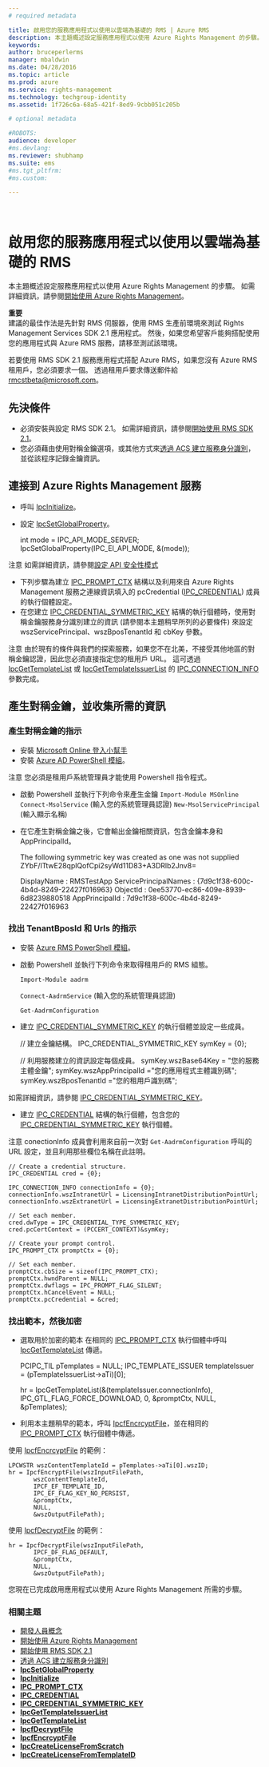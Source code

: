 ```yaml
---
# required metadata

title: 啟用您的服務應用程式以使用以雲端為基礎的 RMS | Azure RMS
description: 本主題概述設定服務應用程式以使用 Azure Rights Management 的步驟。
keywords:
author: bruceperlerms
manager: mbaldwin
ms.date: 04/28/2016
ms.topic: article
ms.prod: azure
ms.service: rights-management
ms.technology: techgroup-identity
ms.assetid: 1f726c6a-68a5-421f-8ed9-9cbb051c205b

# optional metadata

#ROBOTS:
audience: developer
#ms.devlang:
ms.reviewer: shubhamp
ms.suite: ems
#ms.tgt_pltfrm:
#ms.custom:

---
```


﻿
# 啟用您的服務應用程式以使用以雲端為基礎的 RMS

本主題概述設定服務應用程式以使用 Azure Rights Management 的步驟。 如需詳細資訊，請參閱[開始使用 Azure Rights Management](https://technet.microsoft.com/en-us/library/jj585016.aspx)。

**重要**  
建議的最佳作法是先針對 RMS 伺服器，使用 RMS 生產前環境來測試 Rights Management Services SDK 2.1 應用程式。 然後，如果您希望客戶能夠搭配使用您的應用程式與 Azure RMS 服務，請移至測試該環境。

若要使用 RMS SDK 2.1 服務應用程式搭配 Azure RMS，如果您沒有 Azure RMS 租用戶，您必須要求一個。 透過租用戶要求傳送郵件給 <rmcstbeta@microsoft.com>。

## 先決條件

-   必須安裝與設定 RMS SDK 2.1。 如需詳細資訊，請參閱[開始使用 RMS SDK 2.1](getting-started-with-ad-rms-2-0.md)。
-   您必須藉由使用對稱金鑰選項，或其他方式來[透過 ACS 建立服務身分識別](https://msdn.microsoft.com/en-us/library/gg185924.aspx)，並從該程序記錄金鑰資訊。

## 連接到 Azure Rights Management 服務

-   呼叫 [IpcInitialize](/rights-management/sdk/2.1/api/win/functions#msipc_ipcinitialize)。
-   設定 [IpcSetGlobalProperty](/rights-management/sdk/2.1/api/win/functions#msipc_ipcsetglobalproperty)。


    int mode = IPC_API_MODE_SERVER;
    IpcSetGlobalProperty(IPC_EI_API_MODE, &(mode));


注意  如需詳細資訊，請參閱[設定 API 安全性模式](setting-the-api-security-mode-api-mode.md)

     

-   下列步驟為建立 [IPC\_PROMPT\_CTX](/rights-management/sdk/2.1/api/win/ipc_prompt_ctx#msipc_ipc_prompt_ctx) 結構以及利用來自 Azure Rights Management 服務之連線資訊填入的 pcCredential ([IPC\_CREDENTIAL](/rights-management/sdk/2.1/api/win/ipc_credential#msipc_ipc_credential)) 成員的執行個體設定。
-   在您建立 [IPC\_CREDENTIAL\_SYMMETRIC\_KEY](/rights-management/sdk/2.1/api/win/ipc_credential#msipc_ipc_credential_symmetric_key) 結構的執行個體時，使用對稱金鑰服務身分識別建立的資訊 (請參閱本主題稍早所列的必要條件) 來設定 wszServicePrincipal、wszBposTenantId 和 cbKey 參數。

注意   由於現有的條件與我們的探索服務，如果您不在北美，不接受其他地區的對稱金鑰認證，因此您必須直接指定您的租用戶 URL。 這可透過 [IpcGetTemplateList](/rights-management/sdk/2.1/api/win/functions#msipc_ipcgettemplatelist) 或 [IpcGetTemplateIssuerList](/rights-management/sdk/2.1/api/win/functions#msipc_ipcgettemplateissuerlist) 的 [IPC\_CONNECTION\_INFO](/rights-management/sdk/2.1/api/win/ipc_connection_info#msipc_ipc_connection_info) 參數完成。

## 產生對稱金鑰，並收集所需的資訊

### 產生對稱金鑰的指示

-   安裝 [Microsoft Online 登入小幫手](http://go.microsoft.com/fwlink/p/?LinkID=286152)
-   安裝 [Azure AD PowerShell 模組](https://bposast.vo.msecnd.net/MSOPMW/8073.4/amd64/AdministrationConfig-en.msi)。

注意  您必須是租用戶系統管理員才能使用 Powershell 指令程式。


-   啟動 Powershell 並執行下列命令來產生金鑰
            `Import-Module MSOnline`
            `Connect-MsolService` (輸入您的系統管理員認證)
            `New-MsolServicePrincipal` (輸入顯示名稱)
-   在它產生對稱金鑰之後，它會輸出金鑰相關資訊，包含金鑰本身和 AppPrincipalId。



    The following symmetric key was created as one was not supplied
    ZYbF/lTtwE28qplQofCpi2syWd11D83+A3DRlb2Jnv8=

    DisplayName : RMSTestApp
    ServicePrincipalNames : {7d9c1f38-600c-4b4d-8249-22427f016963}
    ObjectId : 0ee53770-ec86-409e-8939-6d8239880518
    AppPrincipalId : 7d9c1f38-600c-4b4d-8249-22427f016963



### 找出 TenantBposId 和 Urls 的指示

-   安裝 [Azure RMS PowerShell 模組](https://technet.microsoft.com/en-us/library/jj585012.aspx)。
-   啟動 Powershell 並執行下列命令來取得租用戶的 RMS 組態。

    `Import-Module aadrm`

    `Connect-AadrmService` (輸入您的系統管理員認證)

    `Get-AadrmConfiguration`


-   建立 [IPC\_CREDENTIAL\_SYMMETRIC\_KEY](/rights-management/sdk/2.1/api/win/ipc_credential#msipc_ipc_credential_symmetric_key) 的執行個體並設定一些成員。

    // 建立金鑰結構。
    IPC_CREDENTIAL_SYMMETRIC_KEY symKey = {0};

    // 利用服務建立的資訊設定每個成員。
    symKey.wszBase64Key = "您的服務主體金鑰";
    symKey.wszAppPrincipalId ="您的應用程式主體識別碼";
    symKey.wszBposTenantId ="您的租用戶識別碼";


如需詳細資訊，請參閱 [IPC\_CREDENTIAL\_SYMMETRIC\_KEY](/rights-management/sdk/2.1/api/win/ipc_credential#msipc_ipc_credential_symmetric_key)。

-   建立 [IPC\_CREDENTIAL](/rights-management/sdk/2.1/api/win/ipc_credential#msipc_ipc_credential) 結構的執行個體，包含您的 [IPC\_CREDENTIAL\_SYMMETRIC\_KEY](/rights-management/sdk/2.1/api/win/ipc_credential#msipc_ipc_credential_symmetric_key) 執行個體。

注意  conectionInfo 成員會利用來自前一次對 `Get-AadrmConfiguration` 呼叫的 URL 設定，並且利用那些欄位名稱在此註明。

    // Create a credential structure.
    IPC_CREDENTIAL cred = {0};

    IPC_CONNECTION_INFO connectionInfo = {0};
    connectionInfo.wszIntranetUrl = LicensingIntranetDistributionPointUrl;
    connectionInfo.wszExtranetUrl = LicensingExtranetDistributionPointUrl;

    // Set each member.
    cred.dwType = IPC_CREDENTIAL_TYPE_SYMMETRIC_KEY;
    cred.pcCertContext = (PCCERT_CONTEXT)&symKey;

    // Create your prompt control.
    IPC_PROMPT_CTX promptCtx = {0};

    // Set each member.
    promptCtx.cbSize = sizeof(IPC_PROMPT_CTX);
    promptCtx.hwndParent = NULL;
    promptCtx.dwflags = IPC_PROMPT_FLAG_SILENT;
    promptCtx.hCancelEvent = NULL;
    promptCtx.pcCredential = &cred;

### 找出範本，然後加密

-   選取用於加密的範本
    在相同的 [IPC\_PROMPT\_CTX](/rights-management/sdk/2.1/api/win/ipc_prompt_ctx#msipc_ipc_prompt_ctx) 執行個體中呼叫 [IpcGetTemplateList](/rights-management/sdk/2.1/api/win/functions#msipc_ipcgettemplatelist) 傳遞。


    PCIPC_TIL pTemplates = NULL;
    IPC_TEMPLATE_ISSUER templateIssuer = (pTemplateIssuerList->aTi)[0];

    hr = IpcGetTemplateList(&(templateIssuer.connectionInfo),
           IPC_GTL_FLAG_FORCE_DOWNLOAD,
           0,
           &promptCtx,
           NULL,
           &pTemplates);


-   利用本主題稍早的範本，呼叫 [IpcfEncrcyptFile](/rights-management/sdk/2.1/api/win/functions#msipc_ipcfencryptfile)，並在相同的 [IPC\_PROMPT\_CTX](/rights-management/sdk/2.1/api/win/ipc_prompt_ctx#msipc_ipc_prompt_ctx) 執行個體中傳遞。

使用 [IpcfEncrcyptFile](/rights-management/sdk/2.1/api/win/functions#msipc_ipcfencryptfile) 的範例：

    LPCWSTR wszContentTemplateId = pTemplates->aTi[0].wszID;
    hr = IpcfEncryptFile(wszInputFilePath,
           wszContentTemplateId,
           IPCF_EF_TEMPLATE_ID,
           IPC_EF_FLAG_KEY_NO_PERSIST,
           &promptCtx,
           NULL,
           &wszOutputFilePath);

使用 [IpcfDecryptFile](/rights-management/sdk/2.1/api/win/functions#msipc_ipcfdecryptfile) 的範例：

    hr = IpcfDecryptFile(wszInputFilePath,
           IPCF_DF_FLAG_DEFAULT,
           &promptCtx,
           NULL,
           &wszOutputFilePath);

您現在已完成啟用應用程式以使用 Azure Rights Management 所需的步驟。

### 相關主題

* [開發人員概念](ad-rms-concepts-nav.md)
* [開始使用 Azure Rights Management](https://technet.microsoft.com/en-us/library/jj585016.aspx)
* [開始使用 RMS SDK 2.1](getting-started-with-ad-rms-2-0.md)
* [透過 ACS 建立服務身分識別](https://msdn.microsoft.com/en-us/library/gg185924.aspx)
* [**IpcSetGlobalProperty**](/rights-management/sdk/2.1/api/win/functions#msipc_ipcsetglobalproperty)
* [**IpcInitialize**](/rights-management/sdk/2.1/api/win/functions#msipc_ipcinitialize)
* [**IPC\_PROMPT\_CTX**](/rights-management/sdk/2.1/api/win/ipc_prompt_ctx#msipc_ipc_prompt_ctx)
* [**IPC\_CREDENTIAL**](/rights-management/sdk/2.1/api/win/ipc_credential#msipc_ipc_credential)
* [**IPC\_CREDENTIAL\_SYMMETRIC\_KEY**](/rights-management/sdk/2.1/api/win/ipc_credential#msipc_ipc_credential_symmetric_key)
* [**IpcGetTemplateIssuerList**](/rights-management/sdk/2.1/api/win/functions#msipc_ipcgettemplateissuerlist)
* [**IpcGetTemplateList**](/rights-management/sdk/2.1/api/win/functions#msipc_ipcgettemplatelist)
* [**IpcfDecryptFile**](/rights-management/sdk/2.1/api/win/functions#msipc_ipcfdecryptfile)
* [**IpcfEncrcyptFile**](/rights-management/sdk/2.1/api/win/functions#msipc_ipcfencryptfile)
* [**IpcCreateLicenseFromScratch**](/rights-management/sdk/2.1/api/win/functions#msipc_ipccreatelicensefromscratch)
* [**IpcCreateLicenseFromTemplateID**](/rights-management/sdk/2.1/api/win/functions#msipc_ipccreatelicensefromtemplateid)
 

 


<!--HONumber=Apr16_HO3-->


